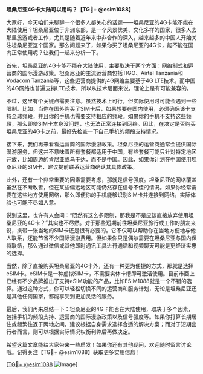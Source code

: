 **坦桑尼亚4G卡大陆可以用吗？【TG💪+ @esim1088】**

大家好，今天咱们来聊聊一个很多人都关心的话题——坦桑尼亚的4G卡能不能在大陆使用？坦桑尼亚位于非洲东部，是一个风景优美、文化多样的国家，很多人去那里旅游或者工作，尤其是随着近年来中非合作的深入，越来越多的中国人开始关注坦桑尼亚这个国家。那么问题来了，如果你买了坦桑尼亚的4G卡，能不能在国内正常使用呢？让我们一起来分析一下。

首先，坦桑尼亚的4G卡能不能在大陆使用，主要取决于两个方面：网络制式和运营商的国际漫游政策。坦桑尼亚的主流运营商包括TIGO、Airtel Tanzania和Vodacom Tanzania等，这些运营商提供的4G网络主要基于4G LTE技术。而中国的4G网络也普遍支持LTE技术，所以从技术层面来说，理论上是有可能兼容的。

不过，这里有个关键点需要注意。虽然技术上可行，但实际使用时可能会遇到一些限制。比如，当你在国外购买了SIM卡后，如果想要在国内使用，必须确保该卡支持全球频段，并且你的手机也需要支持相应的频段。如果你的手机不支持这些频段，那么即使SIM卡本身没问题，也无法正常连接到网络。因此，在决定是否购买坦桑尼亚的4G卡之前，最好先检查一下自己手机的频段支持情况。

接下来，我们再来看看运营商的国际漫游政策。坦桑尼亚的运营商通常会提供国际漫游服务，但这并不意味着所有套餐都适用于中国。有些套餐可能只针对特定地区开放，比如周边的肯尼亚或乌干达，而不是中国。因此，如果你计划在中国使用坦桑尼亚的SIM卡，建议提前联系运营商确认其具体政策。

此外，还有一个非常重要的因素需要考虑，那就是信号强度。坦桑尼亚的网络覆盖虽然在不断改善，但在某些偏远地区可能仍然存在信号不佳的情况。如果你经常需要在这些地方使用网络，那么即便你的手机能够识别SIM卡并连接到网络，实际体验也可能不尽如人意。

说到这里，也许有人会问：“既然有这么多限制，那我是不是应该直接放弃使用坦桑尼亚的4G卡？”其实也不尽然。对于那些短期前往坦桑尼亚旅行或工作的朋友来说，携带一张当地的SIM卡还是很有必要的。它不仅可以帮助你在当地方便地与他人联系，还能节省不少国际漫游费用。但如果你只是偶尔需要在坦桑尼亚与国内保持联络，那么通过微信或其他即时通讯工具进行通话和视频聊天可能是更经济实惠的选择。

当然，除了直接购买坦桑尼亚的4G卡外，还有一种更为便捷的方式，那就是选择eSIM卡。eSIM卡是一种虚拟SIM卡，不需要实体卡槽即可激活使用。目前市面上已经有不少品牌推出了支持eSIM功能的产品，比如ESIM1088就是一个不错的选择。通过这种方式，你可以轻松切换不同的运营商和服务计划，无论是坦桑尼亚还是其他任何国家，都能享受到更加灵活的服务。

最后，我们再来总结一下：坦桑尼亚的4G卡能否在大陆使用，取决于多个因素，包括手机的频段支持、运营商的国际漫游政策以及信号强度等。如果你打算长期居住或频繁往返于两地之间，建议根据自身需求选择合适的解决方案；而对于短期出行者而言，则可以根据实际情况权衡利弊后再做决定。

希望这篇文章能给大家带来一些启发！如果你还有其他疑问，欢迎随时留言讨论哦。记得关注【TG💪+ @esim1088】获取更多实用信息！

[[TG💪+ @esim1088](https://t.me/s/esim1088) ![Image](https://i.postimg.cc/4NQfJmqS/Snipaste-2025-05-13-00-14-12.png)]